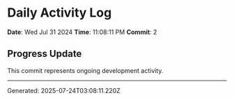 # Daily Activity Log

**Date**: Wed Jul 31 2024
**Time**: 11:08:11 PM
**Commit**: 2

## Progress Update

This commit represents ongoing development activity.

---
Generated: 2025-07-24T03:08:11.220Z
